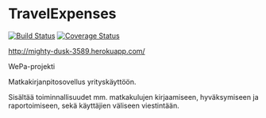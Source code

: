 TravelExpenses
==============

[![Build Status](https://travis-ci.org/evsheino/TravelExpenses.svg?branch=master)](https://travis-ci.org/evsheino/TravelExpenses)
[![Coverage Status](https://img.shields.io/coveralls/evsheino/TravelExpenses.svg)](https://coveralls.io/r/evsheino/TravelExpenses)

http://mighty-dusk-3589.herokuapp.com/

WePa-projekti

Matkakirjanpitosovellus yrityskäyttöön.

Sisältää toiminnallisuudet mm. matkakulujen kirjaamiseen, hyväksymiseen ja raportoimiseen, sekä käyttäjien väliseen viestintään.

